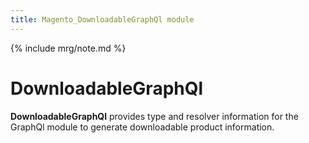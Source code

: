 ```yaml
---
title: Magento_DownloadableGraphQl module
---
```


{% include mrg/note.md %}

# DownloadableGraphQl

**DownloadableGraphQl** provides type and resolver information for the GraphQl module
to generate downloadable product information.


